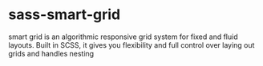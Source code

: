 # sass-smart-grid
smart grid is an algorithmic responsive grid system for fixed and fluid layouts. Built in SCSS, it gives you flexibility and full control over laying out grids and handles nesting
